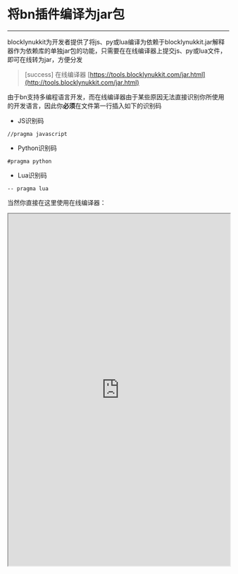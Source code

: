 # 将bn插件编译为jar包
*****
blocklynukkit为开发者提供了将js、py或lua编译为依赖于blocklynukkit.jar解释器作为依赖库的单独jar包的功能，只需要在在线编译器上提交js、py或lua文件，即可在线转为jar，方便分发
>[success] 在线编译器 [https://tools.blocklynukkit.com/jar.html](http://tools.blocklynukkit.com/jar.html)

由于bn支持多编程语言开发，而在线编译器由于某些原因无法直接识别你所使用的开发语言，因此你**必须**在文件第一行插入如下的识别码
- JS识别码
```
//pragma javascript
```
- Python识别码
```
#pragma python
```
- Lua识别码
```
-- pragma lua
```
当然你直接在这里使用在线编译器：
<iframe src="https://tools.blocklynukkit.com/jar.html" width="100%" height="800px"></iframe>
